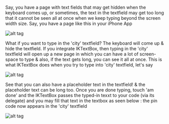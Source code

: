 Say, you have a page with text fields that may get hidden when the keyboard comes up, or sometimes, the text in the textfield may get too long that it cannot be seen all at once when we keep typing beyond the screen width size. Say, you have a page like this in your iPhone App

![alt tag](https://lh5.googleusercontent.com/-qTtobXOXPRA/UimXj2_cjcI/AAAAAAAABH0/i7SNWIO1_Ck/s480/Screenshot%25202013.09.06%252014.13.50.jpg)

What if you want to type in the 'city' textfield? The keyboard will come up & hide the textfield. If you integrate IKTextBox, then typing in the 'city' textfield will open up a new page in which you can have a lot of screen-space to type & also, if the text gets long, you can see it all at once. This is what IKTextBox does when you try to type into 'city' textfield, let's say

![alt tag](https://lh4.googleusercontent.com/-OLWFOFnd-z0/UimXgv-MVaI/AAAAAAAABHo/3OnVX3k7iAQ/s480/Screenshot%25202013.09.06%252014.13.56.jpg)

See that you can also have a placeholder text in the textfield! & the placeholder text can be long too. 
Once you are done typing, touch 'am done' and the IKTextBox passes the typed-in texxt to your code (via its delegate) and you may fill that text in the textbox as seen below : the pin code now appears in the 'city' textfield

![alt tag](https://lh4.googleusercontent.com/-jNEt465zLSE/UimXkRcRgMI/AAAAAAAABH4/hqkSaihXCAc/s480/Screenshot%25202013.09.06%252014.15.08.jpg)

